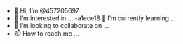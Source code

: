 - 👋 Hi, I’m @457205697
- 👀 I’m interested in ...
-a1ece18 🌱 I’m currently learning ...
- 💞️ I’m looking to collaborate on ...
- 📫 How to reach me ...

<!---
457205697/457205697 is a ✨ special ✨ repository because its `README.md` (this file) appears on your GitHub profile.
You can click the Preview link to take a look at your changes.
--->
